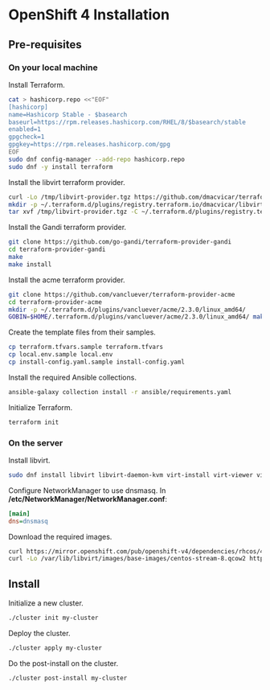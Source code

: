 # OpenShift 4 Installation

## Pre-requisites

### On your local machine

Install Terraform.

```sh
cat > hashicorp.repo <<"EOF"
[hashicorp]
name=Hashicorp Stable - $basearch
baseurl=https://rpm.releases.hashicorp.com/RHEL/8/$basearch/stable
enabled=1
gpgcheck=1
gpgkey=https://rpm.releases.hashicorp.com/gpg
EOF
sudo dnf config-manager --add-repo hashicorp.repo
sudo dnf -y install terraform
```

Install the libvirt terraform provider.

```sh
curl -Lo /tmp/libvirt-provider.tgz https://github.com/dmacvicar/terraform-provider-libvirt/releases/download/v0.6.3/terraform-provider-libvirt-0.6.3+git.1604843676.67f4f2aa.Fedora_32.x86_64.tar.gz
mkdir -p ~/.terraform.d/plugins/registry.terraform.io/dmacvicar/libvirt/0.6.3/linux_amd64
tar xvf /tmp/libvirt-provider.tgz -C ~/.terraform.d/plugins/registry.terraform.io/dmacvicar/libvirt/0.6.3/linux_amd64
```

Install the Gandi terraform provider.

```sh
git clone https://github.com/go-gandi/terraform-provider-gandi
cd terraform-provider-gandi
make
make install
```

Install the acme terraform provider.

```sh
git clone https://github.com/vancluever/terraform-provider-acme
cd terraform-provider-acme
mkdir -p ~/.terraform.d/plugins/vancluever/acme/2.3.0/linux_amd64/
GOBIN=$HOME/.terraform.d/plugins/vancluever/acme/2.3.0/linux_amd64/ make
```

Create the template files from their samples.

```sh
cp terraform.tfvars.sample terraform.tfvars
cp local.env.sample local.env
cp install-config.yaml.sample install-config.yaml
```

Install the required Ansible collections.

```sh
ansible-galaxy collection install -r ansible/requirements.yaml
```

Initialize Terraform.

```sh
terraform init
```

### On the server

Install libvirt.

```sh
sudo dnf install libvirt libvirt-daemon-kvm virt-install virt-viewer virt-top libguestfs-tools nmap-ncat
```

Configure NetworkManager to use dnsmasq. In **/etc/NetworkManager/NetworkManager.conf**:

```ini
[main]
dns=dnsmasq
```

Download the required images.

```sh
curl https://mirror.openshift.com/pub/openshift-v4/dependencies/rhcos/4.9/4.9.0/rhcos-4.9.0-x86_64-qemu.x86_64.qcow2.gz |gunzip -c > /var/lib/libvirt/images/base-images/rhcos-4.9.0-x86_64-qemu.x86_64.qcow2
curl -Lo /var/lib/libvirt/images/base-images/centos-stream-8.qcow2 http://cloud.centos.org/centos/8-stream/x86_64/images/CentOS-Stream-GenericCloud-8-20210210.0.x86_64.qcow2
```

## Install

Initialize a new cluster.

```sh
./cluster init my-cluster
```

Deploy the cluster.

```sh
./cluster apply my-cluster
```

Do the post-install on the cluster.

```sh
./cluster post-install my-cluster
```
